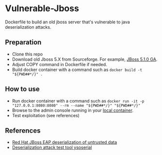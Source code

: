 # Vulnerable-Jboss
Dockerfile to build an old jboss server that's vulnerable to java deserialization attacks.

## Preparation
* Clone this repo
* Download old Jboss 5.X from Sourceforge. For example, [JBoss 5.1.0 GA](https://sourceforge.net/projects/jboss/files/JBoss/JBoss-5.1.0.GA/jboss-5.1.0.GA-jdk6.zip/download).
* Adjust COPY command in Dockerfile if needed.
* Build docker container with a command such as `docker build -t "${PWD##*/}" .`

## How to use
* Run docker container with a command such as `docker run -it -p "127.0.0.1:8080:8080" --rm --name "${PWD##*/}" "${PWD##*/}"`
* Browse to the admin console running in your [local container](http://localhost:8080).
* Test exploitation (see references)

## References
* [Red Hat JBoss EAP deserialization of untrusted data ](https://www.exploit-db.com/exploits/40842)
* [Deserialization attack test tool ysoserial](https://github.com/frohoff/ysoserial)
